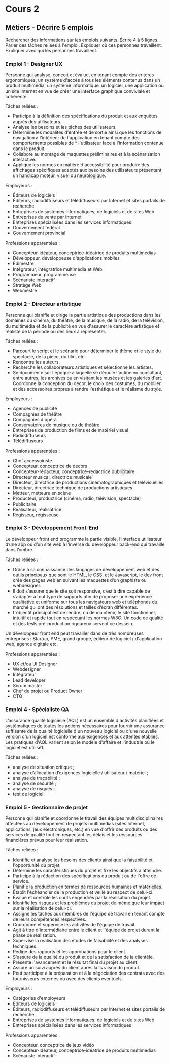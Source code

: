 # Cours 2
## Métiers - Décrire 5 emplois 
Rechercher des informations sur les emplois suivants. Écrire 4 à 5 lignes. Parler des tâches reliées à l'emploi. Expliquer où ces personnes travaillent. Expliquer avec qui les personnes travaillent. 

### Emploi 1 - Designer UX

Personne qui analyse, conçoit et évalue, en tenant compte des critères ergonomiques, un système d'accès à tous les éléments contenus dans un produit multimédia, un système informatique, un logiciel, une application ou un site Internet en vue de créer une interface graphique conviviale et cohérente.


Tâches reliées :
* Participe à la définition des spécifications du produit et aux enquêtes auprès des utilisateurs.
* Analyse les besoins et les tâches des utilisateurs.
* Détermine les modalités d'entrée et de sortie ainsi que les fonctions de navigation à l'intérieur de l'application en tenant compte des comportements possibles de * l'utilisateur face à l'information contenue dans le produit.
* Collabore au montage de maquettes préliminaires et à la scénarisation interactive.
* Applique les normes en matière d'accessibilité pour produire des affichages spécifiques adaptés aux besoins des utilisateurs présentant un handicap moteur, visuel ou neurologique.

Employeurs : 
* Éditeurs de logiciels
* Éditeurs, radiodiffuseurs et télédiffuseurs par Internet et sites portails de recherche
* Entreprises de systèmes informatiques, de logiciels et de sites Web
* Entreprises de vente par internet
* Entreprises spécialisées dans les services informatiques
* Gouvernement fédéral
* Gouvernement provincial

Professions apparentées :
* Concepteur-idéateur, conceptrice-idéatrice de produits multimédias
* Développeur, développeuse d'applications mobiles
* Édimestre
* Intégrateur, intégratrice multimédia et Web
* Programmeur, programmeuse
* Scénariste interactif
* Stratège Web
* Webmestre

### Emploi 2 - Directeur artistique

Personne qui planifie et dirige la partie artistique des productions dans les domaines du cinéma, du théâtre, de la musique, de la radio, de la télévision, du multimédia et de la publicité en vue d'assurer le caractère artistique et réaliste de la période ou des lieux à représenter.


Tâches reliées :
* Parcourt le script et le scénario pour déterminer le thème et le style du spectacle, de la pièce, du film, etc.
* Rencontre les auteurs.
* Recherche les collaborateurs artistiques et sélectionne les artistes.
* Se documente sur l'époque à laquelle se déroule l'action en consultant, entre autres, les archives ou en visitant les musées et les galeries d'art.
Coordonne la conception du décor, le choix des costumes, du mobilier et des accessoires propres à rendre l'esthétique et le réalisme du style.

Employeurs :
* Agences de publicité
* Compagnies de théâtre
* Compagnies d'opéra
* Conservatoires de musique ou de théâtre
* Entreprises de production de films et de matériel visuel
* Radiodiffuseurs
* Télédiffuseurs

Professions apparentées :
* Chef accessoiriste
* Concepteur, conceptrice de décors
* Concepteur-rédacteur, conceptrice-rédactrice publicitaire
* Directeur musical, directrice musicale
* Directeur, directrice de productions cinématographiques et télévisuelles
* Directeur, directrice technique de productions artistiques
* Metteur, metteure en scène
* Producteur, productrice (cinéma, radio, télévision, spectacle)
* Publicitaire
* Réalisateur, réalisatrice
* Régisseur, régisseuse

### Emploi 3 - Développement Front-End

Le développeur front end programme la partie visible, l’interface utilisateur d’une app ou d’un site web à l’inverse du développeur back-end qui travaille dans l’ombre.

Tâches reliées :
* Grâce à sa connaissance des langages de développement web et des outils principaux que sont le HTML, le CSS, et le Javascript, le dev front crée des pages web en suivant les maquettes d’un graphiste ou webdesigner.
* Il doit s’assurer que le site soit responsive, c’est à dire capable de s’adapter à tout type de supports afin de proposer une expérience qualitative et uniforme sur tous les navigateurs web et téléphones du marché qui ont des résolutions et tailles d’écran différentes.
* L’objectif principal est de rendre, ou de maintenir, le site fonctionnel, intuitif et rapide tout en respectant les normes W3C. Un code de qualité et des tests pré-production rigoureux servent ce dessein.

Un développeur front end peut travailler dans de très nombreuses entreprises : Startup, PME, grand groupe, éditeur de logiciel / d'application web, agence digitale etc.

Professions apparentées :
* UX et/ou UI Designer
* Webdesigner
* Intégrateur
* Lead developer
* Scrum master
* Chef de projet ou Product Owner
* CTO

### Emploi 4 - Spécialiste QA

L’assurance qualité logicielle (AQL) est un ensemble d'activités planifiées et systématiques de toutes les actions nécessaires pour fournir une assurance suffisante de la qualité logicielle d'un nouveau logiciel ou d'une nouvelle version d'un logiciel est conforme aux exigences et aux attentes établies. Les pratiques d'AQL varient selon le modèle d'affaire et l'industrie où le logiciel est utilisé1.

Tâches reliées :
* analyse de situation critique ;
* analyse d’allocation d’exigences logicielle / utilisateur / matériel ;
* analyse de traçabilité ;
* analyse de sécurité ;
* analyse de risques ;
* test de logiciel.

### Emploi 5 - Gestionnaire de projet

Personne qui planifie et coordonne le travail des équipes multidisciplinaires affectées au développement de projets multimédias (sites Internet, applications, jeux électroniques, etc.) en vue d'offrir des produits ou des services de qualité tout en respectant les délais et les ressources financières prévus pour leur réalisation.

Tâches reliées :
* Identifie et analyse les besoins des clients ainsi que la faisabilité et l'opportunité du projet.
* Détermine les caractéristiques du projet et fixe les objectifs à atteindre.
* Participe à la rédaction des spécifications du produit ou de l'offre de service.
* Planifie la production en termes de ressources humaines et matérielles.
* Établit l'échéancier de la production et veille au respect de celui-ci.
* Évalue et contrôle les coûts engendrés par la réalisation du projet.
* Identifie les risques et les problèmes du projet de même que leur impact sur la réalisation de celui-ci.
* Assigne les tâches aux membres de l'équipe de travail en tenant compte de leurs compétences respectives.
* Coordonne et supervise les activités de l'équipe de travail.
* Agit à titre d'intermédiaire entre le client et l'équipe de projet durant la phase de réalisation.
* Supervise la réalisation des études de faisabilité et des analyses techniques.
* Rédige des rapports et les approbations pour le client.
* S'assure de la qualité du produit et de la satisfaction de la clientèle.
* Présente l'avancement et le résultat final du projet au client.
* Assure un suivi auprès du client après la livraison du produit.
* Peut participer à la préparation et à la négociation des contrats avec des fournisseurs externes ou avec des clients éventuels.

Employeurs :
* Catégories d'employeurs
* Éditeurs de logiciels
* Éditeurs, radiodiffuseurs et télédiffuseurs par Internet et sites portails de recherche
* Entreprises de systèmes informatiques, de logiciels et de sites Web
* Entreprises spécialisées dans les services informatiques


Professions apparentées :
* Concepteur, conceptrice de jeux vidéo
* Concepteur-idéateur, conceptrice-idéatrice de produits multimédias
* Scénariste interactif
